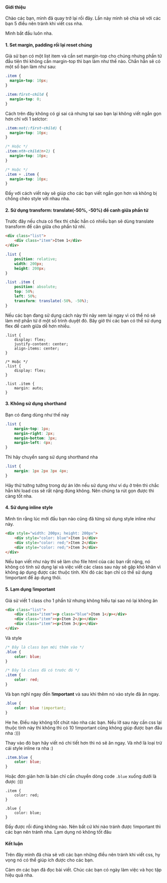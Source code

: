 #### Giới thiệu

Chào các bạn, mình đã quay trở lại rồi đây. Lần này mình sẽ chia sẽ với các bạn 5 điều nên tránh khi viết css nha.

Mình bắt đầu luôn nha.

#### 1. Set margin, padding rồi lại reset chúng

Giả sử bạn có một list item và cần set margin-top cho chúng nhưng phần tử đầu tiên thì không cần margin-top thì bạn làm như thế nào. Chắn hẳn sẽ có một số bạn làm như sau:

```css
.item {
  margin-top: 10px;
}

.item:first-child {
  margin-top: 0;
}
```

Cách trên đây không có gì sai cả nhưng tại sao bạn lại không viết ngắn gọn hơn chỉ với 1 selctor:

```css
.item:not(:first-child) {
  margin-top: 10px;
}

/* Hoặc */
.item:nth-child(n+2) {
  margin-top: 10px;
}

/* Hoặc */
.item + .item {
  margin-top: 10px;
}
```

Đấy với cách viết này sẽ giúp cho các bạn viết ngắn gọn hơn và không bị chồng chéo style với nhau nha.


#### 2. Sử dụng transform: translate(-50%, -50%) để canh giữa phần tử

Trước đây nếu chưa có flex thì chắc hẳn có nhiều bạn sẽ dùng translate transform để căn giữa cho phần tử nhỉ. 

```html
<div class="list">
    <div class="item">Item 1</div>
</div>
```

```css
.list {
    position: relative;
    width: 200px;
    height: 200px;
}

.list .item {
    position: absolute;
    top: 50%;
    left: 50%;
    transform: translate(-50%, -50%);
}
```

Nếu các bạn đang sử dụng cách này thì nãy xem lại ngay vì có thể nó sẽ làm mờ phần tử ở một số trình duyệt đó. 
Bây giờ thì các bạn có thể sử dụng flex để canh giữa dễ hơn nhiều.

```
.list {
    display: flex;
    justify-content: center;
    align-items: center;
}

/* Hoặc */
.list {
    display: flex;
}

.list .item {
    margin: auto;
}
```


#### 3. Không sử dụng shorthand

Bạn có đang dùng như thế này

```css
.list {
    margin-top: 1px;
    margin-right: 2px;
    margin-bottom: 3px;
    margin-left: 4px;
}
```

Thì hãy chuyển sang sử dụng shorthand nha 

```css
.list {
    margin: 1px 2px 3px 4px;
}
```

Hãy thử tưởng tưởng trong dự án lớn nếu sử dụng như ví dụ ở trên thì chắc hẳn khi load css sẽ rất nặng đúng không. Nên chúng ta rút gọn được thì càng tốt nha. 

#### 4.  Sử dụng inline style

Mình tin rằng lúc mới đầu bạn nào cũng đã từng sử dụng style inline như này.

```html
<div style="width: 200px; height: 200px">
    <div style="color: blue">Item 1</div>
    <div style="color: red;">Item 2</div>
    <div style="color: red;">Item 3</div>
</div>
```

Nếu bạn viết như này thì sẽ làm cho file html của các bạn rất nặng, nó không có tính sử dụng lại và việc viết các class sau này sẽ gặp khó khăn vì không áp dụng được các thuộc tính. Khi đó các bạn chỉ có thể sử dụng !important để áp dụng thôi. 

#### 5. Lạm dụng !important

Giá sử viết 1 class cho 1 phần tử nhưng không hiểu tại sao nó lại không ăn

```html
<div class="list">
    <div class="item"><p class="blue">Item 1</p></div>
    <div class="item"><p>Item 2</p></div>
    <div class="item"><p>Item 3</p></div>
</div>
```

Và style

```css
/* Đây là class bạn mới thêm vào */
.blue {
    color: blue;
}

/* Đây là class đã có trước đó */
.item {
    color: red;
}
```

Và bạn nghĩ ngay đến **!important** và sau khi thêm nó vào style đã ăn ngay.
```css
.blue {
    color: blue !important;
}
```

He he. Điều này không tốt chút nào nha các bạn. Nếu lỡ sau này cần css lại thuộc tính này thì không thì có 10 !important cũng không giúp được bạn đâu nha :)))

Thay vào đó bạn hãy viết nó chi tiết hơn thì nó sẽ ăn ngay. Và nhớ là loại trừ cái style inline ra nha :)

```css
.item.blue {
    color: blue;
}
```

Hoặc đơn giản hơn là bản chỉ cần chuyển dòng code `.blue` xuống dưới là được :)))

```
.item {
    color: red;
}

.blue {
    color: blue;
}
```

Đấy được rồi đúng không nào. Nên bất cứ khi nào tránh được !important thì các bạn nên tránh nha. Lạm dụng nó không tốt đâu

#### Kết luận

Trên đây mình đã chia sẽ với các bạn những điều nên tránh khi viết css, hy vọng nó có thể giúp ích được cho các bạn.

Cảm ơn các bạn đã đọc bài viết. Chúc các bạn có ngày làm việc và học tập hiệu quả nha.